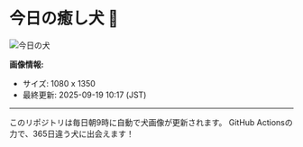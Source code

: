 # 今日の癒し犬 🐶
 
![今日の犬](https://teru-kuma.github.io/daily-character/daily.jpg?d=202509191017)

**画像情報:**
- サイズ: 1080 x 1350
- 最終更新: 2025-09-19 10:17 (JST)

---

このリポジトリは毎日朝9時に自動で犬画像が更新されます。
GitHub Actionsの力で、365日違う犬に出会えます！
